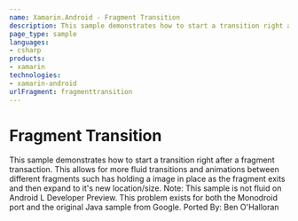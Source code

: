 ```yaml
---
name: Xamarin.Android - Fragment Transition
description: This sample demonstrates how to start a transition right after a fragment transaction. This allows for more fluid transitions and animations...
page_type: sample
languages:
- csharp
products:
- xamarin
technologies:
- xamarin-android
urlFragment: fragmenttransition
---
```

# Fragment Transition
This sample demonstrates how to start a transition right after a fragment transaction. This allows for more fluid transitions and animations between different fragments such has holding a image in place as the fragment exits and then expand to it's new location/size. 
Note: This sample is not fluid on Android L Developer Preview. This problem exists for both the Monodroid port and the original Java sample from Google.
Ported By: Ben O'Halloran